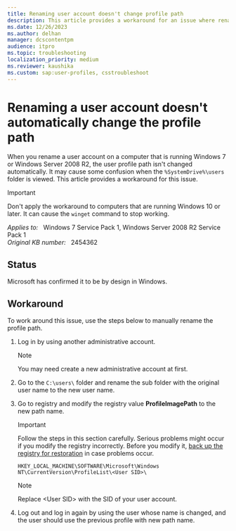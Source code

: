 ```yaml
---
title: Renaming user account doesn't change profile path
description: This article provides a workaround for an issue where renaming a user account doesn't automatically change the profile path.
ms.date: 12/26/2023
ms.author: delhan
manager: dcscontentpm
audience: itpro
ms.topic: troubleshooting
localization_priority: medium
ms.reviewer: kaushika
ms.custom: sap:user-profiles, csstroubleshoot
---
```

# Renaming a user account doesn't automatically change the profile path

When you rename a user account on a computer that is running Windows 7 or Windows Server 2008 R2, the user profile path isn't changed automatically. It may cause some confusion when the `%SystemDrive%\users` folder is viewed. This article provides a workaround for this issue.

> [!IMPORTANT]
> Don't apply the workaround to computers that are running Windows 10 or later. It can cause the `winget` command to stop working.

_Applies to:_ &nbsp; Windows 7 Service Pack 1, Windows Server 2008 R2 Service Pack 1  
_Original KB number:_ &nbsp; 2454362

## Status

Microsoft has confirmed it to be by design in Windows.

## Workaround

To work around this issue, use the steps below to manually rename the profile path.

1. Log in by using another administrative account.

    > [!NOTE]
    > You may need create a new administrative account at first.

2. Go to the `C:\users\` folder and rename the sub folder with the original user name to the new user name.

3. Go to registry and modify the registry value **ProfileImagePath** to the new path name.

   > [!IMPORTANT]
   > Follow the steps in this section carefully. Serious problems might occur if you modify the registry incorrectly. Before you modify it, [back up the registry for restoration](https://support.microsoft.com/help/322756) in case problems occur.

   `HKEY_LOCAL_MACHINE\SOFTWARE\Microsoft\Windows NT\CurrentVersion\ProfileList\<User SID>\`

   > [!NOTE]
   > Replace \<User SID\> with the SID of your user account.

4. Log out and log in again by using the user whose name is changed, and the user should use the previous profile with new path name.
